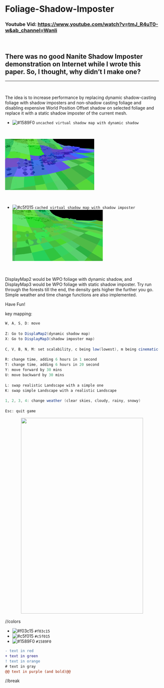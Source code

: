 # Foliage-Shadow-Imposter

### Youtube Vid: https://www.youtube.com/watch?v=tmJ_R4uT0-w&ab_channel=Wanli

<br />

## There was no good Nanite Shadow Imposter demonstration on Internet while l wrote this paper. So, l thought, why didn’t l make one? 
---

<br />

The idea is to increase performance by replacing dynamic shadow-casting foliage with shadow imposters and non-shadow casting foliage and disabling expensive World Position Offset shadow on selected foliage and replace it with a static shadow imposter of the current mesh.

- ![#1589F0](https://via.placeholder.com/15/1589F0/000000?text=+) `uncached virtual shadow map with dynamic shadow`

<br />

![uncached virtual shadow map with shadow imposter](https://github.com/One1ee/MyGarage/blob/main/delemete1.png)

<br />

- ![#c5f015](https://via.placeholder.com/15/c5f015/000000?text=+) `cached virtual shadow map with shadow imposter`
![cached virtual shadow map with shadow imposter](https://github.com/One1ee/MyGarage/blob/main/deleteme2.png)

<br />
<br />
DisplayMap2 would be WPO foliage with dynamic shadow, and DisplayMap3 would be WPO foliage with static shadow imposter.
Try run through the forests till the end, the density gets higher the further you go. Simple weather and time change functions are also implemented.

Have Fun!



key mapping:
```java
W, A, S, D: move

Z: Go to DisplaMap2(dynamic shadow map)
X: Go to DisplayMap3(shadow imposter map)

C, V, B, N, M: set scalability, c being low(lowest), m being cinematic(highest)

R: change time, adding 6 hours in 1 second
T: change time, adding 6 hours in 20 second
Y: move forward by 30 mins
U: move backward by 30 mins

L: swap realistic Landscape with a simple one
K: swap simple Landscape with a realistic Landscape

1, 2, 3, 4: change weather (clear skies, cloudy, rainy, snowy)

Esc: quit game
```




<p align="center">
  <img src="https://ss2.bdstatic.com/70cFvnSh_Q1YnxGkpoWK1HF6hhy/it/u=75212877,1031858063&fm=26&gp=0.jpg" width="400" height="640">
</p>

//colors
- ![#f03c15](https://via.placeholder.com/15/f03c15/000000?text=+) `#f03c15`
- ![#c5f015](https://via.placeholder.com/15/c5f015/000000?text=+) `#c5f015`
- ![#1589F0](https://via.placeholder.com/15/1589F0/000000?text=+) `#1589F0`

```diff
- text in red
+ text in green
! text in orange
# text in gray
@@ text in purple (and bold)@@
```

//break
<br>
